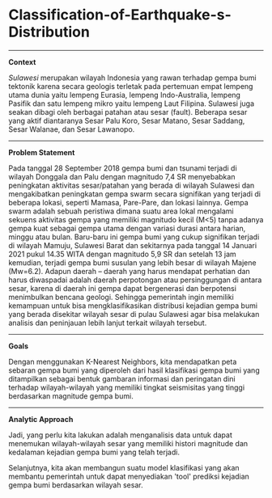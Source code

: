 # Classification-of-Earthquake-s-Distribution

---

**Context**

*Sulawesi* merupakan wilayah Indonesia yang rawan terhadap gempa bumi tektonik karena secara geologis terletak pada pertemuan empat lempeng utama dunia yaitu lempeng Eurasia, lempeng Indo-Australia, lempeng Pasifik dan satu lempeng mikro yaitu lempeng Laut Filipina. Sulawesi juga seakan dibagi oleh berbagai patahan atau sesar (fault). Beberapa sesar yang aktif diantaranya Sesar Palu Koro, Sesar Matano, Sesar Saddang, Sesar Walanae, dan Sesar Lawanopo.

---

**Problem Statement**

Pada tanggal 28 September 2018 gempa bumi dan tsunami terjadi di wilayah Donggala dan Palu dengan magnitudo 7,4 SR menyebabkan peningkatan aktivitas sesar/patahan yang berada di wilayah Sulawesi dan mengakibatkan peningkatan gempa swarm secara signifikan yang terjadi di beberapa lokasi, seperti Mamasa, Pare-Pare, dan lokasi lainnya. Gempa swarm adalah sebuah peristiwa dimana suatu area lokal mengalami sekuens aktivitas gempa yang memiliki magnitudo kecil (M<5) tanpa adanya gempa kuat sebagai gempa utama dengan variasi durasi antara harian, minggu atau bulan. Baru-baru ini gempa bumi yang cukup signifikan terjadi di wilayah Mamuju, Sulawesi Barat dan sekitarnya pada tanggal 14 Januari 2021 pukul 14.35 WITA dengan magnitudo 5,9 SR dan setelah 13 jam kemudian, terjadi gempa bumi susulan yang lebih besar di wilayah Majene (Mw=6.2). Adapun daerah – daerah yang harus mendapat perhatian dan harus diwaspadai adalah daerah perpotongan atau persinggungan di antara sesar, karena di daerah ini gempa dapat bergenerasi dan berpotensi menimbulkan bencana geologi. Sehingga pemerintah ingin memiliki kemampuan untuk bisa mengklasifikasikan distribusi kejadian gempa bumi yang berada disekitar wilayah sesar di pulau Sulawesi agar bisa melakukan analisis dan peninjauan lebih lanjut terkait wilayah tersebut.

---

**Goals**

Dengan menggunakan K-Nearest Neighbors, kita  mendapatkan peta sebaran gempa bumi yang diperoleh dari hasil klasifikasi gempa bumi yang ditampilkan sebagai bentuk gambaran informasi dan peringatan dini terhadap wilayah-wilayah yang memiliki tingkat seismisitas yang tinggi berdasarkan magnitude gempa bumi.

---
**Analytic Approach**

Jadi, yang perlu kita lakukan adalah menganalisis data untuk dapat menemukan wilayah-wilayah sesar yang memiliki histori magnitude dan kedalaman kejadian gempa bumi yang telah terjadi.

Selanjutnya, kita akan membangun suatu model klasifikasi yang akan membantu pemerintah untuk dapat menyediakan 'tool' prediksi kejadian gempa bumi berdasarkan wilayah sesar.
